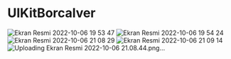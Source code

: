 # UIKitBorcalver
 
![Ekran Resmi 2022-10-06 19 53 47](https://user-images.githubusercontent.com/44572600/194612051-845ef1d5-06fa-4dcf-96b5-b2003530553f.png)
![Ekran Resmi 2022-10-06 19 54 24](https://user-images.githubusercontent.com/44572600/194612058-2000d162-5e84-4acb-899e-963b51daa0d4.png)
![Ekran Resmi 2022-10-06 21 08 29](https://user-images.githubusercontent.com/44572600/194612066-d6d7d29b-af6d-4ad9-90cd-ea2fe40ac66b.png)
![Ekran Resmi 2022-10-06 21 09 14](https://user-images.githubusercontent.com/44572600/194612071-4d333253-3e92-45db-9790-bf004eaf27dc.png)
![Uploading Ekran Resmi 2022-10-06 21.08.44.png…]()
